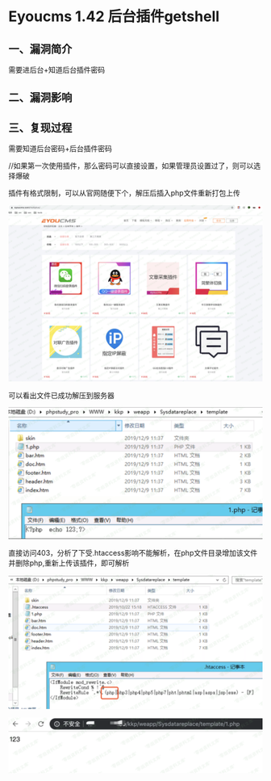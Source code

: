 Eyoucms 1.42 后台插件getshell
=============================

一、漏洞简介
------------

需要进后台+知道后台插件密码

二、漏洞影响
------------

三、复现过程
------------

需要知道后台密码+后台插件密码

//如果第一次使用插件，那么密码可以直接设置，如果管理员设置过了，则可以选择爆破

插件有格式限制，可以从官网随便下个，解压后插入php文件重新打包上传

![](./.resource/Eyoucms1.42后台插件getshell/media/rId24.png)

可以看出文件已成功解压到服务器

![](./.resource/Eyoucms1.42后台插件getshell/media/rId25.png)

直接访问403，分析了下受.htaccess影响不能解析，在php文件目录增加该文件并删除php,重新上传该插件，即可解析

![](./.resource/Eyoucms1.42后台插件getshell/media/rId26.png)

![](./.resource/Eyoucms1.42后台插件getshell/media/rId27.png)

